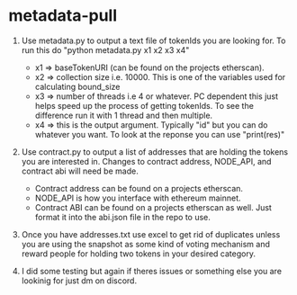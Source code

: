 # metadata-pull
1) Use metadata.py to output a text file of tokenIds you are looking for. To run this do "python metadata.py x1 x2 x3 x4"
    - x1 => baseTokenURI (can be found on the projects etherscan). 
    - x2 => collection size i.e. 10000. This is one of the variables used for calculating bound_size
    - x3 => number of threads i.e 4 or whatever. PC dependent this just helps speed up the process of getting tokenIds. To see the difference run it with 1 thread and then multiple. 
    - x4 => this is the output argument. Typically "id" but you can do whatever you want. To look at the reponse you can use "print(res)"

2)  Use contract.py to output a list of addresses that are holding the tokens you are interested in. Changes to contract address, NODE_API, and contract abi will need be made. 
    - Contract address can be found on a projects etherscan.
    - NODE_API is how you interface with ethereum mainnet.
    - Contract ABI can be found on a projects etherscan as well. Just format it into the abi.json file in the repo to use.

3) Once you have addresses.txt use excel to get rid of duplicates unless you are using the snapshot as some kind of voting mechanism and reward people for holding two tokens in your desired category. 

4) I did some testing but again if theres issues or something else you are lookinig for just dm on discord. 
